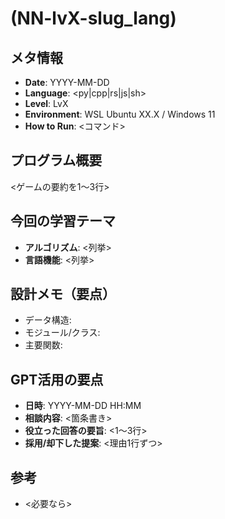 # <slug>  (NN-lvX-slug_lang)

## メタ情報
- **Date**: YYYY-MM-DD
- **Language**: <py|cpp|rs|js|sh>
- **Level**: LvX
- **Environment**: WSL Ubuntu XX.X / Windows 11
- **How to Run**: <コマンド>

## プログラム概要
<ゲームの要約を1〜3行>

## 今回の学習テーマ
- **アルゴリズム**: <列挙>
- **言語機能**: <列挙>

## 設計メモ（要点）
- データ構造:
- モジュール/クラス:
- 主要関数:

## GPT活用の要点
- **日時**: YYYY-MM-DD HH:MM
- **相談内容**: <箇条書き>
- **役立った回答の要旨**: <1〜3行>
- **採用/却下した提案**: <理由1行ずつ>

## 参考
- <必要なら>
